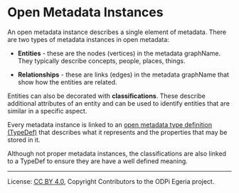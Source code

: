 <!-- SPDX-License-Identifier: CC-BY-4.0 -->
<!-- Copyright Contributors to the ODPi Egeria project. -->

# Open Metadata Instances


An open metadata instance describes a single element of metadata.
There are two types of metadata instances in open metadata:

* **Entities** - these are the nodes (vertices) in the metadata graphName.  They typically describe concepts, people,
places, things.

* **Relationships** - these are links (edges) in the metadata graphName that show how the entities are related.

Entities can also be decorated with **classifications**.  These describe additional attributes of an entity
and can be used to identify entities that are similar in a specific aspect.

Every metadata instance is linked to an [open metadata type definition (TypeDef)](open-metadata-type-definitions.md)
that describes what it represents and the properties that may be stored in it.

Although not proper metadata instances, the classifications are also linked to a TypeDef to ensure they
are have a well defined meaning.

----
License: [CC BY 4.0](https://creativecommons.org/licenses/by/4.0/),
Copyright Contributors to the ODPi Egeria project.
